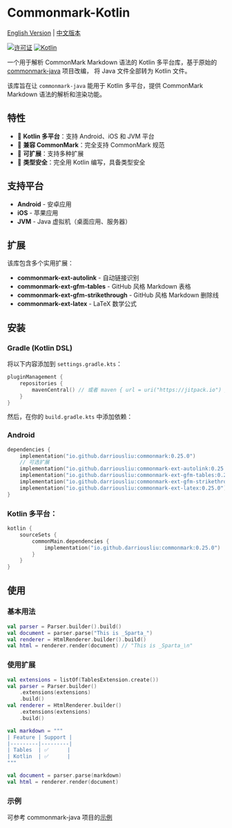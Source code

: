 # Commonmark-Kotlin

[English Version](README-en.md) | [中文版本](README.md)

[![许可证](https://img.shields.io/badge/License-BSD%202--Clause-orange.svg)](https://opensource.org/licenses/BSD-2-Clause)
[![Kotlin](https://img.shields.io/badge/kotlin-multiplatform-blue.svg?logo=kotlin)]([http://kotlinlang.org](https://www.jetbrains.com/kotlin-multiplatform/))

一个用于解析 CommonMark Markdown 语法的 Kotlin
多平台库，基于原始的 [commonmark-java](https://github.com/commonmark/commonmark-java) 项目改编，
将 Java 文件全部转为 Kotlin 文件。

该库旨在让 `commonmark-java` 能用于 Kotlin 多平台，提供 CommonMark Markdown 语法的解析和渲染功能。

## 特性

- 🚀 **Kotlin 多平台**：支持 Android、iOS 和 JVM 平台
- 📝 **兼容 CommonMark**：完全支持 CommonMark 规范
- 🔧 **可扩展**：支持多种扩展
- 🎯 **类型安全**：完全用 Kotlin 编写，具备类型安全

## 支持平台

- **Android** - 安卓应用
- **iOS** - 苹果应用
- **JVM** - Java 虚拟机（桌面应用、服务器）

## 扩展

该库包含多个实用扩展：

- **commonmark-ext-autolink** - 自动链接识别
- **commonmark-ext-gfm-tables** - GitHub 风格 Markdown 表格
- **commonmark-ext-gfm-strikethrough** - GitHub 风格 Markdown 删除线
- **commonmark-ext-latex** - LaTeX 数学公式

## 安装

### Gradle (Kotlin DSL)

将以下内容添加到 `settings.gradle.kts`：

```kotlin
pluginManagement {
    repositories {
        mavenCentral() // 或者 maven { url = uri("https://jitpack.io") }
    }
}
```

然后，在你的 `build.gradle.kts` 中添加依赖：

### Android

```kotlin
dependencies {
    implementation("io.github.darriousliu:commonmark:0.25.0")
    // 可选扩展
    implementation("io.github.darriousliu:commonmark-ext-autolink:0.25.0")
    implementation("io.github.darriousliu:commonmark-ext-gfm-tables:0.25.0")
    implementation("io.github.darriousliu:commonmark-ext-gfm-strikethrough:0.25.0")
    implementation("io.github.darriousliu:commonmark-ext-latex:0.25.0")
}
```

### Kotlin 多平台：

```kotlin 
kotlin {
    sourceSets {
        commonMain.dependencies {
            implementation("io.github.darriousliu:commonmark:0.25.0")
        }
    }
}
```

## 使用

### 基本用法

```kotlin
val parser = Parser.builder().build()
val document = parser.parse("This is _Sparta_")
val renderer = HtmlRenderer.builder().build()
val html = renderer.render(document) // "This is _Sparta_\n"
```

### 使用扩展

```kotlin
val extensions = listOf(TablesExtension.create())
val parser = Parser.builder()
    .extensions(extensions)
    .build()
val renderer = HtmlRenderer.builder()
    .extensions(extensions)
    .build()

val markdown = """
| Feature | Support |
|---------|---------|
| Tables  | ✅      |
| Kotlin  | ✅      |
"""

val document = parser.parse(markdown)
val html = renderer.render(document)
```

### 示例

可参考 commonmark-java 项目的[示例](https://github.com/commonmark/commonmark-java#usage)